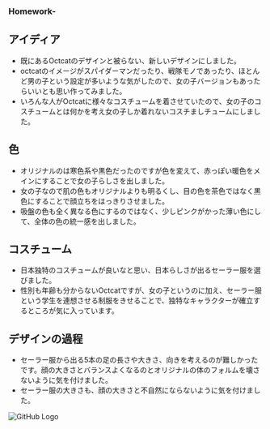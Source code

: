 ### Homework-

## アイディア
* 既にあるOctcatのデザインと被らない、新しいデザインにしました。
* octcatのイメージがスパイダーマンだったり、戦隊モノであったり、ほとんど男の子という設定が多いような気がしたので、女の子バージョンもあったらいいとも思い作ってみました。
* いろんな人がOctcatに様々なコスチュームを着させていたので、女の子のコスチュームとは何かを考え女の子しか着れないコスチましチュームにしました。

## 色
* オリジナルのは寒色系や黒色だったのですが色を変えて、赤っぽい暖色をメインにすることで女の子らしさを出しました。
* 女の子なので肌の色もオリジナルよりも明るくし、目の色を茶色ではなく黒色にすることで顔立ちをはっきりさせました。
* 吸盤の色も全く異なる色にするのではなく、少しピンクがかった薄い色にして、全体の色の統一感を出しました。

## コスチューム
* 日本独特のコスチュームが良いなと思い、日本らしさが出るセーラー服を選びました。
* 性別も年齢も分からないOctcatですが、女の子というのに加え、セーラー服という学生を連想させる制服をきせることで、独特なキャラクターが確立するところが気に入っています。

## デザインの過程
* セーラー服から出る5本の足の長さや大きさ、向きを考えるのが難しかったです。顔の大きさとバランスよくなるのとオリジナルの体のフォルムを壊さないように気を付けました。
* セーラー服の大きさも、顔の大きさと不自然にならないように気を付けました。


![GitHub Logo](https://github.com/Ayaaatin/Octcat-/blob/master/%E7%A9%BA%E9%96%93%E6%83%85%E5%A0%B1.png)
